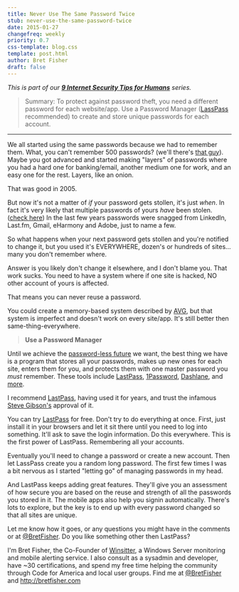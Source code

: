 ```yaml
---
title: Never Use The Same Password Twice
stub: never-use-the-same-password-twice
date: 2015-01-27
changefreq: weekly
priority: 0.7
css-template: blog.css
template: post.html
author: Bret Fisher
draft: false
---
```


*This is part of our **[9 Internet Security Tips for Humans](/2015/01/26/9-internet-security-tips-for-humans/)** series.*

>Summary: To protect against password theft, you need a different password for each website/app. Use a Password Manager ([LassPass](https://lastpass.com) recommended) to create and store unique passwords for each account.

---------------

We all started using the same passwords because we had to remember them. What, you can't remember 500 passwords? (we'll there's [that guy](http://en.wikipedia.org/wiki/Dave_Farrow)). Maybe you got advanced and started making "layers" of passwords where you had a hard one for banking/email, another medium one for work, and an easy one for the rest. Layers, like an onion.

That was good in 2005.

But now it's not a matter of *if* your password gets stollen, it's just *when*. In fact it's very likely that multiple passwords of yours *have* been stolen. ([check here](https://pwnedlist.com/query)) In the last few years passwords were snagged from LinkedIn, Last.fm, Gmail, eHarmony and Adobe, just to name a few.

So what happens when your next password gets stollen and you're notified to change it, but you used it's EVERYWHERE, dozen's or hundreds of sites... many you don't remember where.

Answer is you likely don't change it elsewhere, and I don't blame you. That work sucks. You need to have a system where if one site is hacked, NO other account of yours is affected.

That means you can never reuse a password.

You could create a memory-based system described by [AVG](https://www.youtube.com/watch?v=Y6cHKgbaHrQ), but that system is imperfect and doesn't work on every site/app. It's still better then same-thing-everywhere.

>**Use a Password Manager**

Until we achieve the [password-less future](http://www.wired.com/2013/01/google-password/all/) we want, the best thing we have is a program that stores all your passwords, makes up new ones for each site, enters them for you, and protects them with one master password you *must* remember. These tools include [LastPass](https://lastpass.com/), [1Password](https://agilebits.com/onepassword), [Dashlane](https://www.dashlane.com/), and [more](http://www.asecurelife.com/dashlane-vs-lastpass-vs-1password-vs-roboform-vs-keepass/).

I recommend [LastPass](https://lastpass.com), having used it for years, and trust the infamous [Steve Gibson's](https://www.youtube.com/watch?v=r9Q_anb7pwg) approval of it.

You can try [LastPass](https://lastpass.com) for free. Don't try to do everything at once. First, just install it in your browsers and let it sit there until you need to log into something. It'll ask to save the login information. Do this everywhere. This is the first power of LastPass. Remembering all your accounts.

Eventually you'll need to change a password or create a new account. Then let LassPass create you a random long password. The first few times I was a bit nervous as I started "letting go" of managing passwords in my head.

And LastPass keeps adding great features. They'll give you an assessment of how secure you are based on the reuse and strength of all the passwords you stored in it. The mobile apps also help you signin automatically.  There's lots to explore, but the key is to end up with every password changed so that all sites are unique.

Let me know how it goes, or any questions you might have in the comments or at [@BretFisher](https://twitter.com/bretfisher). Do you like something other then LastPass?

I'm Bret Fisher, the Co-Founder of [Winsitter](http://winsitter.com), a Windows Server monitoring and mobile alerting service. I also consult as a sysadmin and developer, have ~30 certifications, and spend my free time helping the community through Code for America and local user groups. Find me at [@BretFisher](https://twitter.com/bretfisher) and http://bretfisher.com
